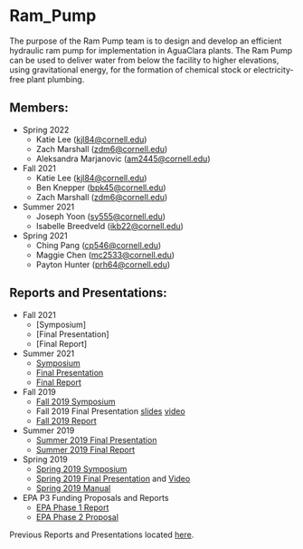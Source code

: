 # Ram_Pump

The purpose of the Ram Pump team is to design and develop an efficient hydraulic ram pump for implementation in AguaClara plants. The Ram Pump can be used to deliver water from below the facility to higher elevations, using gravitational energy, for the formation of chemical stock or electricity- free plant plumbing.

## Members:
* Spring 2022
  - Katie Lee (kjl84@cornell.edu)
  - Zach Marshall (zdm6@cornell.edu) 
  - Aleksandra Marjanovic (am2445@cornell.edu)
* Fall 2021 
  - Katie Lee (kjl84@cornell.edu)
  - Ben Knepper (bpk45@cornell.edu)
  - Zach Marshall (zdm6@cornell.edu) 
* Summer 2021
  - Joseph Yoon (sy555@cornell.edu)
  - Isabelle Breedveld (ikb22@cornell.edu)
* Spring 2021
  - Ching Pang (cp546@cornell.edu)
  - Maggie Chen (mc2533@cornell.edu)
  - Payton Hunter (prh64@cornell.edu)


## Reports and Presentations:
* Fall 2021
  - [Symposium]
  - [Final Presentation]
  - [Final Report]
* Summer 2021
  - [Symposium](https://docs.google.com/presentation/d/1XAiQRA7p37IpuA177Ljt8DZYsax3vUcmKqthTQuTjao/edit#slide=id.g346a079b2f_0_0)
  - [Final Presentation](https://docs.google.com/presentation/d/1b2s_OeJ68mcA10aVtzwzTZKlM2XfGoOnPsM6-5d8uZg/edit#slide=id.g346a079b2f_0_0)
  - [Final Report](https://github.com/AguaClara/ram_pump/blob/master/Ram_Pump_Summer_2021_Final_Report.ipynb)
* Fall 2019 
  - [Fall 2019 Symposium](https://docs.google.com/presentation/d/1xWnC1hlAAUfTFmPhqg86_vTxD9BcDdH1_-SWh9mL4-I/edit?usp=sharing)
  - Fall 2019 Final Presentation [slides](https://docs.google.com/presentation/d/1DK62tF6HaamWnW9ErweeVLIrRUycSt9FDMm1LjnB258/edit?usp=sharing) [video](https://www.youtube.com/watch?v=ryRYZ0GP5eg)
  - [Fall 2019 Report](https://github.com/AguaClara/ram_pump/blob/master/Fall%202019/RamPump2019Fall.ipynb)
* Summer 2019
  - [Summer 2019 Final Presentation](https://docs.google.com/presentation/d/1MGMAAhs1hRctao3UH0W7FeYJ1ZQ6CGAHzZlRKbTA6f4/edit#slide=id.g5e700b36f2_0_4)
  - [Summer 2019 Final Report](https://github.com/AguaClara/ram_pump/blob/master/Summer%202019/RamPump2019Summer.ipynb)
* Spring 2019 
  - [Spring 2019 Symposium](https://docs.google.com/presentation/d/19q1i_l3YYJKl5zQqCVidEQOdI2u5rMGSeoI-LPZ3JbM/edit?usp=sharing)
  - [Spring 2019 Final Presentation](https://docs.google.com/presentation/d/1N_fBzQMZ67eLk3sFCLR7PwzmIJhS_xj7ygy3AQbQ6FY/edit?usp=sharing) and [Video](https://youtu.be/nkcvHy91EzU)
  - [Spring 2019 Manual](https://github.com/AguaClara/ram_pump/blob/master/Spring%202019/Spring2019RamPump.pdf)
* EPA P3 Funding Proposals and Reports
  - [EPA Phase 1 Report](https://github.com/AguaClara/ram_pump/blob/master/EPA_reports/Ram%20Pump%20EPA%20Phase%20I%20Final%20Report.pdf)
  - [EPA Phase 2 Proposal](https://github.com/AguaClara/ram_pump/blob/master/EPA_reports/EPA%20PHASE%20II%20PROJECT%20REPORT%20FINAL%20(2).pdf)

Previous Reports and Presentations located [here](https://github.com/AguaClara/ram_pump/wiki/Previous-Reports-and-Presentations).

